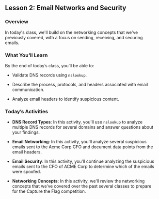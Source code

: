 ## Lesson 2: Email Networks and Security 
 
### Overview

In today's class, we'll build on the networking concepts that we've previously covered, with a focus on sending, receiving, and securing emails.
 
### What You’ll Learn
 
By the end of today’s class, you’ll be able to:

- Validate DNS records using `nslookup`.

- Describe the process, protocols, and headers associated with email communication.

- Analyze email headers to identify suspicious content. 

### Today’s Activities

* **DNS Record Types**: In this activity, you'll use `nslookup` to analyze multiple DNS records for several domains and answer questions about your findings.

* **Email Networking**: In this activity, you'll analyze several suspicious emails sent to the Acme Corp CFO and document data points from the email headers.

* **Email Security**: In this activity, you'll continue analyzing the suspicious emails sent to the CFO of ACME Corp to determine which of the emails were spoofed.

* **Networking Concepts**: In this activity, we'll review the networking concepts that we've covered over the past several classes to prepare for the Capture the Flag competition.
